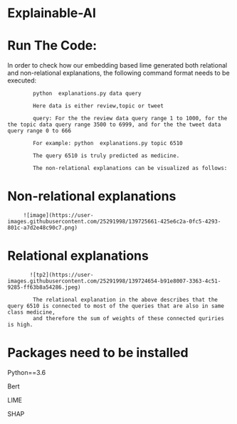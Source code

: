 # Explainable-AI

# Run The Code:

In order to check how our embedding based lime generated both relational and non-relational explanations, the following command format needs to be executed:


            python  explanations.py data query
            
            Here data is either review,topic or tweet
            
            query: For the the review data query range 1 to 1000, for the the topic data query range 3500 to 6999, and for the the tweet data query range 0 to 666
            
            For example: python  explanations.py topic 6510
            
            The query 6510 is truly predicted as medicine.
            
            The non-relational explanations can be visualized as follows:
            
  #  Non-relational explanations
            
         
         
         
         
         ![image](https://user-images.githubusercontent.com/25291998/139725661-425e6c2a-0fc5-4293-801c-a7d2e48c90c7.png)


            
            
            
   #  Relational explanations  
   
                        
           ![tp2](https://user-images.githubusercontent.com/25291998/139724654-b91e8007-3363-4c51-9285-ff63b8a54286.jpeg)

            The relational explanation in the above describes that the query 6510 is connected to most of the queries that are also in same class medicine, 
            and therefore the sum of weights of these connected quriries is high.
            
            
# Packages need to be installed

Python==3.6

Bert

LIME

SHAP
